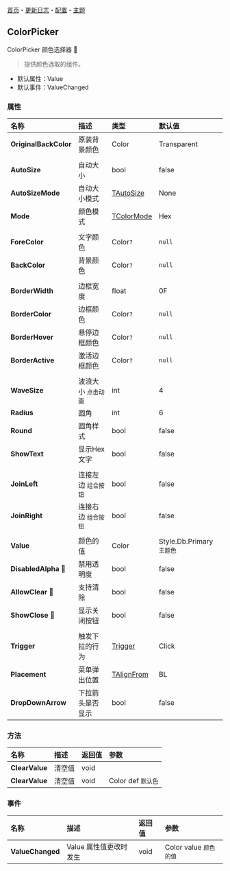 [首页](../Home.md)・[更新日志](../UpdateLog.md)・[配置](../Config.md)・[主题](../Theme.md)

## ColorPicker

ColorPicker 颜色选择器 👚

> 提供颜色选取的组件。

- 默认属性：Value
- 默认事件：ValueChanged

### 属性

名称 | 描述 | 类型 | 默认值 |
:--|:--|:--|:--|
**OriginalBackColor** | 原装背景颜色 | Color | Transparent |
||||
**AutoSize** | 自动大小 | bool | false |
**AutoSizeMode** | 自动大小模式 | [TAutoSize](Enum.md#tautosize) | None |
**Mode** | 颜色模式 | [TColorMode](Enum.md#tcolormode) | Hex |
||||
**ForeColor** | 文字颜色 | Color`?` | `null` |
**BackColor** | 背景颜色 | Color`?` | `null` |
||||
**BorderWidth** | 边框宽度 | float | 0F |
**BorderColor** | 边框颜色 | Color`?` | `null` |
**BorderHover** | 悬停边框颜色 | Color`?` | `null` |
**BorderActive** | 激活边框颜色 | Color`?` | `null` |
||||
**WaveSize** | 波浪大小 `点击动画` | int | 4 |
**Radius** | 圆角 | int | 6 |
**Round** | 圆角样式 | bool | false |
**ShowText** | 显示Hex文字 | bool | false |
||||
**JoinLeft** | 连接左边 `组合按钮` | bool | false |
**JoinRight** | 连接右边 `组合按钮` | bool | false |
||||
**Value** | 颜色的值 | Color | Style.Db.Primary `主题色` |
**DisabledAlpha** 🔴 | 禁用透明度 | bool | false |
**AllowClear** 🔴 | 支持清除 | bool | false |
**ShowClose** 🔴 | 显示关闭按钮 | bool | false |
||||
**Trigger** | 触发下拉的行为 | [Trigger](Enum.md#trigger) | Click |
**Placement** | 菜单弹出位置 | [TAlignFrom](Enum.md#talignfrom) | BL |
**DropDownArrow** | 下拉箭头是否显示 | bool | false |

### 方法

名称 | 描述 | 返回值 | 参数 |
:--|:--|:--|:--|
**ClearValue** | 清空值 | void | |
**ClearValue** | 清空值 | void | Color def `默认色` |

### 事件

名称 | 描述 | 返回值 | 参数 |
:--|:--|:--|:--|
**ValueChanged** | Value 属性值更改时发生 | void | Color value `颜色的值` |